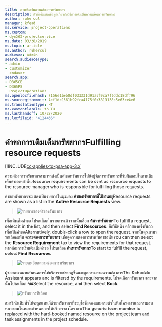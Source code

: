 ```yaml
---
title: การเติมเต็มความต้องการทรัพยากร
description: หัวข้อนี้แสดงข้อมูลเกี่ยวกับวิธีการเติมเต็มความต้องการทรัพยากร
author: ruhercul
manager: kfend
ms.service: project-operations
ms.custom:
- dyn365-projectservice
ms.date: 03/28/2019
ms.topic: article
ms.author: ruhercul
audience: Admin
search.audienceType:
- admin
- customizer
- enduser
search.app:
- D365CE
- D365PS
- ProjectOperations
ms.openlocfilehash: 7156e1beb0df033331d91abf9ca7f6ddc18df796
ms.sourcegitcommit: 4cf1dc1561b92fca4175f0b3813133c5e63ce8e6
ms.translationtype: HT
ms.contentlocale: th-TH
ms.lasthandoff: 10/28/2020
ms.locfileid: "4124436"
---
```

# <a name="fulfilling-resource-requests"></a><span data-ttu-id="972cd-103">คำขอการเติมเต็มทรัพยากร</span><span class="sxs-lookup"><span data-stu-id="972cd-103">Fulfilling resource requests</span></span>

[!INCLUDE[cc-applies-to-psa-app-3.x](../includes/cc-applies-to-psa-app-3x.md)]

<span data-ttu-id="972cd-104">ความต้องการทรัพยากรสามารถส่งเป็นคำขอทรัพยากรไปยังผู้จัดการทรัพยากรที่รับผิดชอบในการเติมเต็มคำขอเหล่านั้น</span><span class="sxs-lookup"><span data-stu-id="972cd-104">Resource requirements can be sent as resource requests to the resource manager who is responsible for fulfilling those requests.</span></span>

<span data-ttu-id="972cd-105">คำขอทรัพยากรจะแสดงเป็นรายการในมุมมอง **คำขอทรัพยากรที่ใช้งานอยู่**</span><span class="sxs-lookup"><span data-stu-id="972cd-105">Resource requests are shown as a list in the **Active Resource Requests** view.</span></span>

> ![รายการของคำขอทรัพยากร](media/Resource-Management-image59.png)

<span data-ttu-id="972cd-107">เพื่อเติมเต็มคำขอ โปรดเลือกในรายการแล้วจากนั้นเลือก **ค้นหาทรัพยากร**</span><span class="sxs-lookup"><span data-stu-id="972cd-107">To fulfill a request, select it in the list, and then select **Find Resources**.</span></span> <span data-ttu-id="972cd-108">อีกวิธีหนึ่ง คลิกสองครั้งที่แถวเพื่อเปิดคำขอ</span><span class="sxs-lookup"><span data-stu-id="972cd-108">Alternatively, double-click a row to open the request.</span></span> <span data-ttu-id="972cd-109">จากนั้นคุณสามารถเลือกแท็บ **ความต้องการทรัพยากร** เพื่อดูความต้องการสำหรับคำขอนั้น</span><span class="sxs-lookup"><span data-stu-id="972cd-109">You can then select the **Resource Requirement** tab to view the requirements for that request.</span></span> <span data-ttu-id="972cd-110">หากต้องการเริ่มเติมเต็มคำขอ โปรดเลือก **ค้นหาทรัพยากร**</span><span class="sxs-lookup"><span data-stu-id="972cd-110">To start to fulfill the request, select **Find Resources**.</span></span>

> ![รายละเอียดความต้องการทรัพยากร](media/Resource-Management-image60.png)

<span data-ttu-id="972cd-112">ผู้ช่วยของหมายกำหนดการให้บริการจะปรากฏขึ้นและถูกกรองตามความต้องการ</span><span class="sxs-lookup"><span data-stu-id="972cd-112">The Schedule Assistant appears and is filtered by the requirements.</span></span> <span data-ttu-id="972cd-113">โปรดเลือกทรัพยากร และจากนั้นโปรดเลือก **จอง**</span><span class="sxs-lookup"><span data-stu-id="972cd-113">Select the resource, and then select **Book**.</span></span>

> ![ทรัพยากรที่เลือก](media/Resource-Management-image61.png)

<span data-ttu-id="972cd-115">สมาชิกในทีมทั่วไปจะถูกแทนที่ด้วยทรัพยากรที่ระบุชื่อซึ่งจองแบบตายตัวในทีมโครงการและการมอบหมายงานในหมายกำหนดการให้บริการของโครงการ</span><span class="sxs-lookup"><span data-stu-id="972cd-115">The generic team member is replaced with the hard-booked named resource on the project team and task assignments in the project schedule.</span></span>
